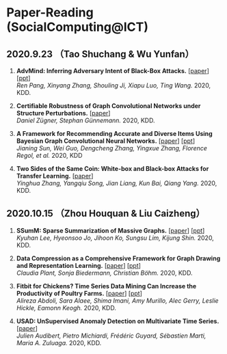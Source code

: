 # Paper-Reading (SocialComputing@ICT)

## 2020.9.23 （Tao Shuchang & Wu Yunfan）
1. **AdvMind: Inferring Adversary Intent of Black-Box Attacks.** [[paper](https://github.com/CaoQi92/Paper-Reading/raw/master/2020.9.23/AdvMind-%20Inferring%20Adversary%20Intent%20of%20Black-Box%20Attacks.pdf)] [[ppt](https://github.com/CaoQi92/Paper-Reading/raw/master/2020.9.23/20200923_KDD_陶舒畅分享.pptx)]  
*Ren Pang, Xinyang Zhang, Shouling Ji, Xiapu Luo, Ting Wang.* 2020, KDD. 

2. **Certifiable Robustness of Graph Convolutional Networks under Structure Perturbations.** [[paper](https://github.com/CaoQi92/Paper-Reading/raw/master/2020.9.23/Certifiable%20Robustness%20of%20Graph%20Convolutional%20Networks%20under%20Structure%20Perturbations.pdf)]  
*Daniel Zügner, Stephan Günnemann.* 2020, KDD. 

3. **A Framework for Recommending Accurate and Diverse Items Using Bayesian Graph Convolutional Neural Networks.** [[paper](https://github.com/CaoQi92/Paper-Reading/raw/master/2020.9.23/A%20Framework%20for%20Recommending%20Accurate%20and%20Diverse%20Items.pdf)] [[ppt](https://github.com/CaoQi92/Paper-Reading/raw/master/2020.9.23/20200923_KDD_伍云帆分享.pptx)]  
*Jianing Sun, Wei Guo, Dengcheng Zhang, Yingxue Zhang, Florence Regol, et al.* 2020, KDD 

4. **Two Sides of the Same Coin: White-box and Black-box Attacks for Transfer Learning.** [[paper](https://github.com/CaoQi92/Paper-Reading/raw/master/2020.9.23/Two%20Sides%20of%20the%20Same%20Coin%20White-box%20and%20Black-box%20Attacks.pdf)]  
*Yinghua Zhang, Yangqiu Song, Jian Liang, Kun Bai, Qiang Yang.* 2020, KDD.  

## 2020.10.15 （Zhou Houquan & Liu Caizheng）
1. **SSumM: Sparse Summarization of Massive Graphs.** [[paper](https://github.com/CaoQi92/Paper-Reading/raw/master/2020.10.15/SSumM%20Sparse%20Summarization%20of%20Massive%20Graphs.pdf)] [[ppt](https://github.com/CaoQi92/Paper-Reading/raw/master/2020.10.15/20201015_KDD_周厚铨分享1.pdf)]  
*Kyuhan Lee, Hyeonsoo Jo, Jihoon Ko, Sungsu Lim, Kijung Shin.* 2020, KDD. 

2. **Data Compression as a Comprehensive Framework for Graph Drawing and Representation Learning.** [[paper](https://github.com/CaoQi92/Paper-Reading/raw/master/2020.10.15/Data%20Compression%20as%20a%20Comprehensive%20Framework%20for%20Graph%20Drawing%20and%20Representation%20Learning.pdf)] [[ppt](https://github.com/CaoQi92/Paper-Reading/raw/master/2020.10.15/20201015_KDD_周厚铨分享2.pdf)]  
*Claudia Plant, Sonja Biedermann, Christian Böhm.* 2020, KDD. 

3. **Fitbit for Chickens? Time Series Data Mining Can Increase the Productivity of Poultry Farms.** [[paper](https://github.com/CaoQi92/Paper-Reading/raw/master/2020.10.15/Fitbit%20for%20Chickens%3F%20Time%20Series%20Data%20Mining%20Can%20Increase%20the%20Productivity%20of%20Poultry%20Farms.pdf)] [[ppt](https://github.com/CaoQi92/Paper-Reading/raw/master/2020.10.15/20201015_KDD_刘财政.pptx)]  
*Alireza Abdoli, Sara Alaee, Shima Imani, Amy Murillo, Alec Gerry, Leslie Hickle, Eamonn Keogh.* 2020, KDD. 

4. **USAD: UnSupervised Anomaly Detection on Multivariate Time Series.** [[paper](https://github.com/CaoQi92/Paper-Reading/raw/master/2020.10.15/USAD%20-%20UnSupervised%20Anomaly%20Detection%20on%20Multivariate%20Time%20Series.pdf)]  
*Julien Audibert, Pietro Michiardi, Frédéric Guyard, Sébastien Marti, Maria A. Zuluaga.* 2020, KDD. 

